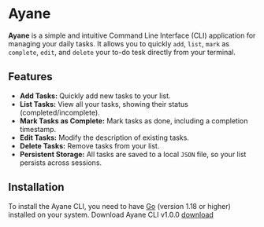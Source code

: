# Ayane
**Ayane** is a simple and intuitive Command Line Interface (CLI) application for managing your daily tasks. It allows you to quickly `add`, `list`, `mark` as `complete`, `edit`, and `delete` your to-do tesk directly from your terminal.

## Features
- **Add Tasks:** Quickly add new tasks to your list.
- **List Tasks:** View all your tasks, showing their status (completed/incomplete).
- **Mark Tasks as Complete:** Mark tasks as done, including a completion timestamp.
- **Edit Tasks:** Modify the description of existing tasks.
- **Delete Tasks:** Remove tasks from your list.
- **Persistent Storage:** All tasks are saved to a local `JSON` file, so your list persists across sessions.

## Installation
To install the Ayane CLI, you need to have [Go](https://go.dev/doc/install) (version 1.18 or higher) installed on your system. 
Download Ayane CLI v1.0.0
[download](https://github.com/Arismonx/ayane/releases/tag/v1.0.0)
